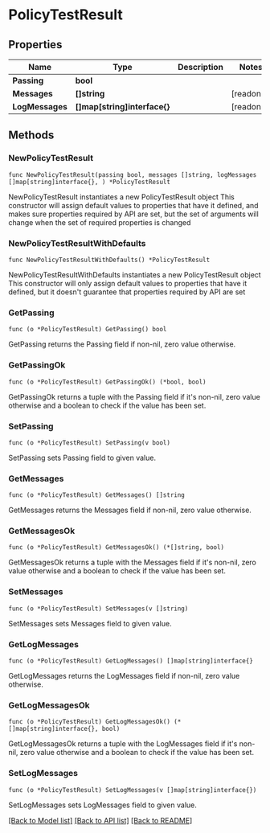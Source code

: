 # PolicyTestResult

## Properties

Name | Type | Description | Notes
------------ | ------------- | ------------- | -------------
**Passing** | **bool** |  | 
**Messages** | **[]string** |  | [readonly] 
**LogMessages** | **[]map[string]interface{}** |  | [readonly] 

## Methods

### NewPolicyTestResult

`func NewPolicyTestResult(passing bool, messages []string, logMessages []map[string]interface{}, ) *PolicyTestResult`

NewPolicyTestResult instantiates a new PolicyTestResult object
This constructor will assign default values to properties that have it defined,
and makes sure properties required by API are set, but the set of arguments
will change when the set of required properties is changed

### NewPolicyTestResultWithDefaults

`func NewPolicyTestResultWithDefaults() *PolicyTestResult`

NewPolicyTestResultWithDefaults instantiates a new PolicyTestResult object
This constructor will only assign default values to properties that have it defined,
but it doesn't guarantee that properties required by API are set

### GetPassing

`func (o *PolicyTestResult) GetPassing() bool`

GetPassing returns the Passing field if non-nil, zero value otherwise.

### GetPassingOk

`func (o *PolicyTestResult) GetPassingOk() (*bool, bool)`

GetPassingOk returns a tuple with the Passing field if it's non-nil, zero value otherwise
and a boolean to check if the value has been set.

### SetPassing

`func (o *PolicyTestResult) SetPassing(v bool)`

SetPassing sets Passing field to given value.


### GetMessages

`func (o *PolicyTestResult) GetMessages() []string`

GetMessages returns the Messages field if non-nil, zero value otherwise.

### GetMessagesOk

`func (o *PolicyTestResult) GetMessagesOk() (*[]string, bool)`

GetMessagesOk returns a tuple with the Messages field if it's non-nil, zero value otherwise
and a boolean to check if the value has been set.

### SetMessages

`func (o *PolicyTestResult) SetMessages(v []string)`

SetMessages sets Messages field to given value.


### GetLogMessages

`func (o *PolicyTestResult) GetLogMessages() []map[string]interface{}`

GetLogMessages returns the LogMessages field if non-nil, zero value otherwise.

### GetLogMessagesOk

`func (o *PolicyTestResult) GetLogMessagesOk() (*[]map[string]interface{}, bool)`

GetLogMessagesOk returns a tuple with the LogMessages field if it's non-nil, zero value otherwise
and a boolean to check if the value has been set.

### SetLogMessages

`func (o *PolicyTestResult) SetLogMessages(v []map[string]interface{})`

SetLogMessages sets LogMessages field to given value.



[[Back to Model list]](../README.md#documentation-for-models) [[Back to API list]](../README.md#documentation-for-api-endpoints) [[Back to README]](../README.md)


